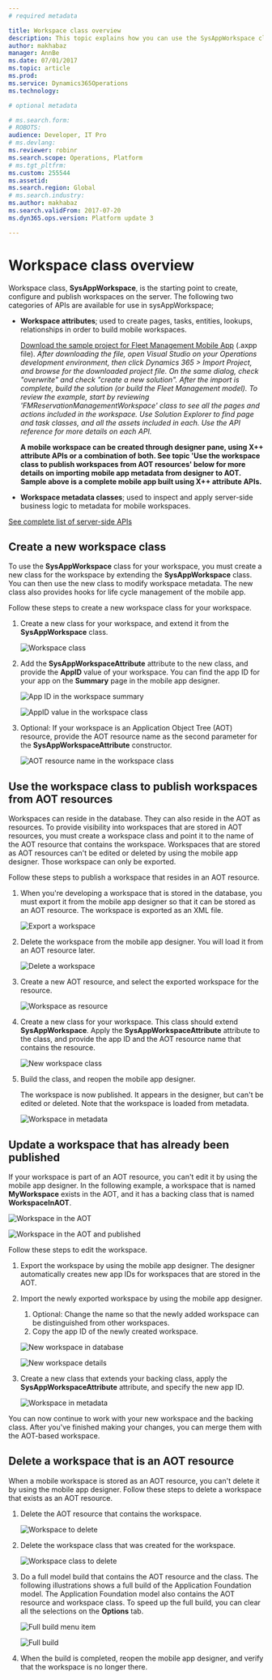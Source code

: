```yaml
---
# required metadata

title: Workspace class overview
description: This topic explains how you can use the SysAppWorkspace class to configure and publish workspaces on the server. 
author: makhabaz
manager: AnnBe
ms.date: 07/01/2017
ms.topic: article
ms.prod: 
ms.service: Dynamics365Operations
ms.technology: 

# optional metadata

# ms.search.form: 
# ROBOTS: 
audience: Developer, IT Pro
# ms.devlang: 
ms.reviewer: robinr
ms.search.scope: Operations, Platform
# ms.tgt_pltfrm: 
ms.custom: 255544
ms.assetid: 
ms.search.region: Global
# ms.search.industry: 
ms.author: makhabaz
ms.search.validFrom: 2017-07-20
ms.dyn365.ops.version: Platform update 3

---
```


# Workspace class overview

Workspace class, **SysAppWorkspace**, is the starting point to create, configure and publish workspaces on the server. The following two categories of APIs are available for use in sysAppWorkspace;

+ **Workspace attributes**; used to create pages, tasks, entities, lookups, relationships in order to build mobile workspaces. 

    [Download the sample project for Fleet Management Mobile App](https://github.com/Microsoft/Dynamics365-for-Operations-mobile-FleetManagementSamples) (.axpp file).
    *After downloading the file, open Visual Studio on your Operations development environment, then click Dynamics 365 > Import Project, and browse for the downloaded project file. On the same dialog, check "overwrite" and check "create a new solution". After the import is complete, build the solution (or build the Fleet Management model). 
    To review the example, start by reviewing 'FMReservationManagementWorkspace' class to see all the pages and actions included in the workspace. Use Solution Explorer to find page and task classes, and all the assets included in each. Use the API reference for more details on each API.*
    
    **A mobile workspace can be created through designer pane, using X++ attribute APIs or a combination of both. See topic 'Use the workspace class to publish workspaces from AOT resources' below for more details on importing mobile app metadata from designer to AOT. Sample above is a complete mobile app built using X++ attribute APIs.**

+ **Workspace metadata classes**; used to inspect and apply server-side business logic to metadata for mobile workspaces. 

[See complete list of server-side APIs](mobile-workspace-server-apis.md)



## Create a new workspace class
To use the **SysAppWorkspace** class for your workspace, you must create a new class for the workspace by extending the **SysAppWorkspace** class. You can then use the new class to modify workspace metadata. The new class also provides hooks for life cycle management of the mobile app.

Follow these steps to create a new workspace class for your workspace.

1. Create a new class for your workspace, and extend it from the **SysAppWorkspace** class.

    ![Workspace class](media/workspace-api/WorkspaceClass.png)

2. Add the **SysAppWorkspaceAttribute** attribute to the new class, and provide the **AppID** value of your workspace. You can find the app ID for your app on the **Summary** page in the mobile app designer.

    ![App ID in the workspace summary](media/workspace-api/workspaceSummary.png)

    ![AppID value in the workspace class](media/workspace-api/WorkspaceClassWithAppId.png)

3. Optional: If your workspace is an Application Object Tree (AOT) resource, provide the AOT resource name as the second parameter for the **SysAppWorkspaceAttribute** constructor.

    ![AOT resource name in the workspace class](media/workspace-api/WorkspaceClassWithAOTResource.png)

## Use the workspace class to publish workspaces from AOT resources
Workspaces can reside in the database. They can also reside in the AOT as resources. To provide visibility into workspaces that are stored in AOT resources, you must create a workspace class and point it to the name of the AOT resource that contains the workspace. Workspaces that are stored as AOT resources can't be edited or deleted by using the mobile app designer. Those workspace can only be exported.

Follow these steps to publish a workspace that resides in an AOT resource.

1. When you're developing a workspace that is stored in the database, you must export it from the mobile app designer so that it can be stored as an AOT resource. The workspace is exported as an XML file.

    ![Export a workspace](media/workspace-api/ExportWorkspace.png)

2. Delete the workspace from the mobile app designer. You will load it from an AOT resource later.

    ![Delete a workspace](media/workspace-api/DeleteWorkspace.png)

3. Create a new AOT resource, and select the exported workspace for the resource.

    ![Workspace as resource](media/workspace-api/WorkspaceAsResource.png)

4. Create a new class for your workspace. This class should extend **SysAppWorkspace**. Apply the **SysAppWorkspaceAttribute** attribute to the class, and provide the app ID and the AOT resource name that contains the resource.

    ![New workspace class](media/workspace-api/NewWorkspaceClass.png)

5. Build the class, and reopen the mobile app designer.

    The workspace is now published. It appears in the designer, but can't be edited or deleted. Note that the workspace is loaded from metadata.

    ![Workspace in metadata](media/workspace-api/WorkspaceInMetadata.png)

## Update a workspace that has already been published
If your workspace is part of an AOT resource, you can't edit it by using the mobile app designer. In the following example, a workspace that is named **MyWorkspace** exists in the AOT, and it has a backing class that is named **WorkspaceInAOT**.

![Workspace in the AOT](media/workspace-api/UpdateWorkspaceInAOT.png)

![Workspace in the AOT and published](media/workspace-api/UpdateWorkspaceInAOTAndPublished.png)

Follow these steps to edit the workspace.

1. Export the workspace by using the mobile app designer. The designer automatically creates new app IDs for workspaces that are stored in the AOT.
2. Import the newly exported workspace by using the mobile app designer.

    1. Optional: Change the name so that the newly added workspace can be distinguished from other workspaces.
    2. Copy the app ID of the newly created workspace.

    ![New workspace in database](media/workspace-api/UpdateWorkspaceNewWorkspace.png)

    ![New workspace details](media/workspace-api/UpdateWorkspaceNewWorkspaceDetails.png)

3. Create a new class that extends your backing class, apply the **SysAppWorkspaceAttribute** attribute, and specify the new app ID.

    ![Workspace in metadata](media/workspace-api/UpdateWorkspaceNewWorkspaceClass.png)

You can now continue to work with your new workspace and the backing class. After you've finished making your changes, you can merge them with the AOT-based workspace.

## Delete a workspace that is an AOT resource
When a mobile workspace is stored as an AOT resource, you can't delete it by using the mobile app designer. Follow these steps to delete a workspace that exists as an AOT resource.

1. Delete the AOT resource that contains the workspace.

    ![Workspace to delete](media/workspace-api/WorkspaceAsResourceToBeDeleted.png)

2. Delete the workspace class that was created for the workspace.

    ![Workspace class to delete](media/workspace-api/WorkspaceClassToBeDeleted.png)

3. Do a full model build that contains the AOT resource and the class. The following illustrations shows a full build of the Application Foundation model. The Application Foundation model also contains the AOT resource and workspace class. To speed up the full build, you can clear all the selections on the **Options** tab.

    ![Full build menu item](media/workspace-api/FullBuildMenuItem.png)

    ![Full build](media/workspace-api/FullBuild.png)

4. When the build is completed, reopen the mobile app designer, and verify that the workspace is no longer there.

